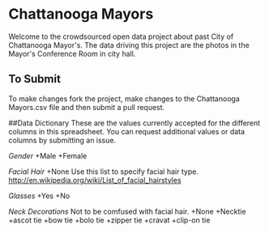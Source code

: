 # Chattanooga Mayors
Welcome to the crowdsourced open data project about past City of Chattanooga Mayor's. The data driving this project are the photos in the Mayor's Conference Room in city hall. 

## To Submit 
To make changes fork the project, make changes to the Chattanooga Mayors.csv file and then submit a pull request. 

##Data Dictionary
These are the values currently accepted for the different columns in this spreadsheet. You can request additional values or data columns by submitting an issue. 

*Gender*
+Male
+Female

*Facial Hair*
+None
Use this list to specify facial hair type. http://en.wikipedia.org/wiki/List_of_facial_hairstyles

*Glasses*
+Yes
+No

*Neck Decorations* Not to be comfused with facial hair. 
+None
+Necktie
+ascot tie
+bow tie
+bolo tie
+zipper tie
+cravat
+clip-on tie